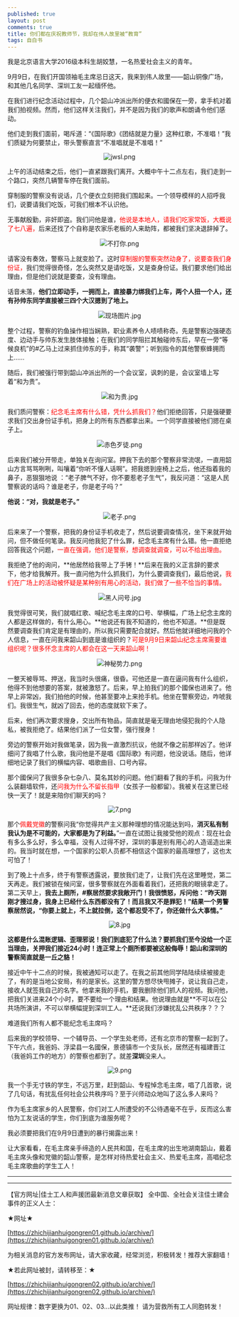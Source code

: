 ```yaml
---
published: true
layout: post
comments: true
title: 你们都在庆祝教师节，我却在伟人故里被“教育”
tags: 自白书
---     
```


我是北京语言大学2016级本科生胡姣慧，一名热爱社会主义的青年。

9月9日，在我们开国领袖毛主席忌日这天，我来到伟人故里——韶山铜像广场，和其他几名同学、深圳工友一起缅怀他。

在我们进行纪念活动过程中，几个韶山冲派出所的便衣和國保在一旁，拿手机对着我们拍视频。然而，他们这样关注我们，并不是因为我们的歌声和朗诵令他们感动。

他们走到我们面前，喝斥道：“《国际歌》《团结就是力量》这种红歌，不准唱！”我们质疑为何要禁止，带头警察直言“不准唱就是不准唱！”

<center>

<img src="https://i.loli.net/2018/09/11/5b97ac7432bd9.png" alt="jwsl.png" title="jwsl.png" />

</center>

上午的活动结束之后，他们一直紧跟我们离开。大概中午十二点左右，我们走到一个路口，突然几辆警车停在我们面前。

穿制服的警察没有说话，几个便衣立刻把我们围起来。一个领导模样的人招呼我们，说要请我们吃饭，可我们根本不认识他。

无事献殷勤，非奸即盗。我们问他是谁，<font color= 'red'>他说是本地人，请我们吃家常饭，大概说了七八遍，</font>后来还找了个自称是农家乐老板的人来助阵，都被我们坚决退辞掉了。

<center>
 
<img src="https://i.loli.net/2018/09/11/5b97ac6f27243.png" alt="不打你.png" title="不打你.png" />

</center>
 
请客没有奏效，警察马上就变脸了。这时<font color= 'red'>穿制服的警察突然动身了，说要查我们身份证，</font>我们觉得很奇怪，怎么突然又是请吃饭，又是查身份证。我们要求他们给出理由，但是他们说就是要查，没有理由。

话音未落，**他们立即动手，一拥而上，直接暴力绑我们上车，两个人扭一个人，还有孙帅东同学直接被三四个大汉摁到了地上。**

<center>

<img src="https://i.loli.net/2018/09/12/5b98fd47c6a24.jpg" alt="现场图片.jpg" title="现场图片.jpg" />

</center>

整个过程，警察的钓鱼操作相当娴熟，职业素养令人啧啧称奇。先是警察边强硬态度、边动手与帅东发生肢体接触；在我们的同学阻拦其触碰帅东后，早在一旁“等候良机”的#乙马上过来抓住帅东的手，称其“袭警”；听到指令的其他警察蜂拥而上……

随后，我们被强行带到韶山冲派出所的一个会议室，讽刺的是，会议室墙上写着“和为贵”。

<center>

<img src="https://i.loli.net/2018/09/12/5b98fdd6d83ce.jpg" alt="和为贵.jpg" title="和为贵.jpg" />

</center>

我们质问警察：<font color= 'red'>纪念毛主席有什么错，凭什么抓我们？</font>他们拒绝回答，只是强硬要求我们交出身份证手机，把身上的所有东西都拿出来。一个同学直接被他们摁在桌子上。

<center>
 
<img src="https://i.loli.net/2018/09/11/5b97ac6ecfc3b.png" alt="赤色歹徒.png" title="赤色歹徒.png" />

</center>

后来我们被分开带走，单独关在询问室。押我下去的那个警察非常流氓，一直用韶山方言骂骂咧咧，叫嚷着“你听不懂人话啊”。把我摁到座椅上之后，他还指着我的鼻子，恶狠狠地说 ：“老子脾气不好，你不要惹老子生气”，我反问道：“这是人民警察说的话吗？谁是老子，你是老子吗？”

**他说：“对，我就是老子。”**

<center>

<img src="https://i.loli.net/2018/09/11/5b97ac732b4d4.png" alt="老子.png" title="老子.png" />

</center>

后来来了一个警察，把我的身份证手机收走了，然后说要调查情况，坐下来就开始问，但不做任何笔录。我反问他我犯了什么罪，纪念毛主席有什么错。他一直拒绝回答我这个问题，<font color= 'red'>一直在强调，他们是警察，想调查就调查，可以不给出理由。</font>

我拒绝了他的询问，**他居然给我带上了手铐！**后来在我的义正言辞的要求下，他才给我解开。我一直问他为什么抓我们，为什么要调查我们，最后他说，<font color= 'red'>我们在广场上的活动被怀疑是某种别有用心的活动，我们做了一些不恰当的事情。</font>

<center>
 
<img src="https://i.loli.net/2018/09/11/5b97ac671e6da.jpg" alt="黑人问号.jpg" title="黑人问号.jpg" />

</center>

我觉得很可笑，我们就唱红歌、喊纪念毛主席的口号、举横幅，广场上纪念主席的人都是这样做的，有什么用心。**他说还有我不知道的，他也不知道。**但是既然要调查我们肯定是有理由的，所以我只需要配合就好。然后他就详细地问我的个人信息，一直在问我来韶山到底是谁组织的？<font color= 'red'>可是9月9日来韶山纪念主席需要谁组织呢？很多怀念主席的人都会在这一天来韶山啊！</font>

<center>
 
<img src="https://i.loli.net/2018/09/11/5b97ac72d0744.png" alt="神秘势力.png" title="神秘势力.png" /> 

</center>

一整天被辱骂、押送，我当时头很痛，很昏。可他还是一直在逼问我有什么组织，他得不到他想要的答案，就被激怒了。后来，早上拍我们的那个國保也进来了。他早上非常凶，我们拍他的时候，他甚至要冲上来抢手机。他坐在警察旁边，咋唬我们。我很生气，就凶了回去，他的态度就软下来了。

后来，他们再次要求搜身，交出所有物品，简直就是毫无理由地侵犯我的个人隐私，被我拒绝了。结果他们派了一位女警，强行搜身！

旁边的警察开始对我做笔录，因为我一直激烈抗议，他就不像之前那样凶了。他详细问了我唱了什么歌，我问他是不是唱《国际歌》有问题，他没说话。随后，他详细地记录了我们的横幅内容、唱歌曲目、口号內容。

那个國保问了我很多杂七杂八、莫名其妙的问题。他们翻看了我的手机，问我为什么装翻墙软件，还<font color= 'red'>问我为什么不留长指甲</font>（女孩子一般都留）。我被关在这里已经快一天了！就是来陪你们聊天的吗？

<center>
 
 <img src="https://i.loli.net/2018/09/15/5b9cdb9631f59.png" alt="7.png" title="7.png" />
 
 </center>
 
那个<font color= 'red'>佩戴党徽</font>的警察问我“你觉得共产主义那种理想的情况能达到吗，**消灭私有制我认为是不可能的，大家都是为了利益。**”一直在试图让我接受他的观点：现在社会有多么多么好，多么幸福，没有人过得不好，深圳的事是别有用心的人造谣造出来的。我当时就在想，一个国家的公职人员都不相信这个国家的最高理想了，这也太可怕了！

到了晚上十点多，终于有警察透露说，要放我们走了，让我们先在这里睡觉，第二天再走。我们被锁在候问室，很多警察就在外面看着我们，还把我的眼镜拿走了。第二天早上，**我去上厕所，#察居然要求我敞开门！**我很愤怒，斥问他：“昨天刚刚才搜过身，我身上已经什么东西都没有了！而且我又不是罪犯！”结果**一个男警察居然说，“你要上就上，不上就拉倒，这个都忍受不了，你还做什么大事情。”**

<center>

<img src="https://i.loli.net/2018/09/15/5b9cdb96850cc.jpg" alt="8.jpg" title="8.jpg" />

 </center>
 
**这都是什么混账逻辑、歪理邪说！我们到底犯了什么法？要抓我们至今没给一个正当理由，关押我们接近24小时！连正常上个厕所都要被这般侮辱！韶山和深圳的警察简直就是一丘之貉！**

接近中午十二点的时候，我被通知可以走了。在我之前其他同学陆陆续续被接走了，有的是当地公安局，有的是家长。这里的警方想尽快甩摊子，说让我自己走，接收人就签我自己的名字。他拿来我的手机，要我删除他们抓人的视频。我问他，把我们关进来24个小时，要不要给一个理由和结果。他说理由就是**不可以在公共场所演讲，不可以举横幅提到深圳工人。**还说我们涉嫌扰乱公共秩序？？？

难道我们所有人都不能纪念毛主席吗？

后来我的学校领导、一个辅导员、一个学生处老师，还有北京市的警察一起到了。下午六点，我爸妈、浮梁县一名國保，景德镇市一个支队长，居然还有福建晋江（我爸妈工作的地方）的警察也都到了。就差**深圳**没来人。

<center>
 
 <img src="https://i.loli.net/2018/09/15/5b9cdb99ee502.png" alt="9.png" title="9.png" />
 
 </center>
 
我一个手无寸铁的学生，不远万里，赶到韶山、专程悼念毛主席，唱了几首歌，说了几句话，有扰乱任何社会公共秩序吗？至于兴师动众地叫了这么多人来吗？

作为毛主席家乡的人民警察，你们对工人所遭受的不公待遇毫不在乎，反而这么害怕为工友说话的学生，你们到底为谁服务呢？

我必须要把我们在9月9日遭到的暴行揭露出来！

让大家看看，在毛主席亲手缔造的人民共和国，在毛主席的出生地湖南韶山，戴着毛主席头像和党徽的韶山警察，是怎样对待热爱社会主义、热爱毛主席，高唱纪念毛主席歌曲的学生工人！


---

---

【官方网址|佳士工人和声援团最新消息文章获取】
全中国、全社会关注佳士建会事件的正义人士：

★网址★

[https://zhichijianhuigongren01.github.io/archive/](https://zhichijianhuigongren01.github.io/archive/)

为相关消息的官方发布网址，请大家收藏，经常浏览，积极转发！推荐大家翻墙！

★若此网址被封，请转移至：★

[https://zhichijianhuigongren02.github.io/archive/](https://zhichijianhuigongren02.github.io/archive/)

网址规律：数字更换为01、02、03...以此类推！
请为营救所有工人同胞转发！
